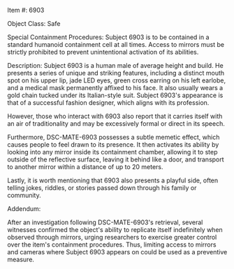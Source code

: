 Item #: 6903

Object Class: Safe

Special Containment Procedures:
Subject 6903 is to be contained in a standard humanoid containment cell at all times. Access to mirrors must be strictly prohibited to prevent unintentional activation of its abilities.

Description:
Subject 6903 is a human male of average height and build. He presents a series of unique and striking features, including a distinct mouth spot on his upper lip, jade LED eyes, green cross earring on his left earlobe, and a medical mask permanently affixed to his face. It also usually wears a gold chain tucked under its Italian-style suit. Subject 6903's appearance is that of a successful fashion designer, which aligns with its profession.

However, those who interact with 6903 also report that it carries itself with an air of traditionality and may be excessively formal or direct in its speech.

Furthermore, DSC-MATE-6903 possesses a subtle memetic effect, which causes people to feel drawn to its presence. It then activates its ability by looking into any mirror inside its containment chamber, allowing it to step outside of the reflective surface, leaving it behind like a door, and transport to another mirror within a distance of up to 20 meters. 

Lastly, it is worth mentioning that 6903 also presents a playful side, often telling jokes, riddles, or stories passed down through his family or community.

Addendum:

After an investigation following DSC-MATE-6903's retrieval, several witnesses confirmed the object's ability to replicate itself indefinitely when observed through mirrors, urging researchers to exercise greater control over the item's containment procedures. Thus, limiting access to mirrors and cameras where Subject 6903 appears on could be used as a preventive measure.
